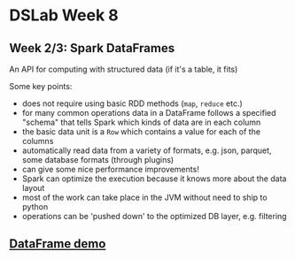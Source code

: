 # DSLab Week 8
## Week 2/3: Spark DataFrames



An API for computing with structured data (if it's a table, it fits)

Some key points:

* does not require using basic RDD methods (`map`, `reduce` etc.)
* for many common operations data in a DataFrame follows a specified "schema" that tells Spark which kinds of data are in each column
* the basic data unit is a `Row` which contains a value for each of the columns
* automatically read data from a variety of formats, e.g. json, parquet, some database formats (through plugins)
* can give some nice performance improvements!
* Spark can optimize the execution because it knows more about the data layout
* most of the work can take place in the JVM without need to ship to python
* operations can be 'pushed down' to the optimized DB layer, e.g. filtering


## [DataFrame demo](./dataframe_demo.slides.html)
